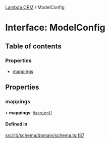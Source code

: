 [Lambda ORM](../README.md) / ModelConfig

# Interface: ModelConfig

## Table of contents

### Properties

- [mappings](ModelConfig.md#mappings)

## Properties

### mappings

• **mappings**: [`Mapping`](Mapping.md)[]

#### Defined in

[src/lib/schema/domain/schema.ts:187](https://github.com/lambda-orm/lambdaorm-base/blob/8fe7e5a/src/lib/schema/domain/schema.ts#L187)
